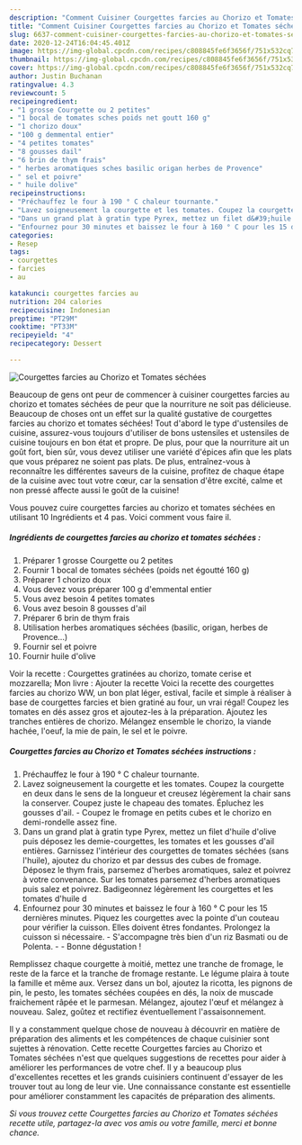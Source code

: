 ```yaml
---
description: "Comment Cuisiner Courgettes farcies au Chorizo et Tomates séchées"
title: "Comment Cuisiner Courgettes farcies au Chorizo et Tomates séchées"
slug: 6637-comment-cuisiner-courgettes-farcies-au-chorizo-et-tomates-sechees
date: 2020-12-24T16:04:45.401Z
image: https://img-global.cpcdn.com/recipes/c808845fe6f3656f/751x532cq70/courgettes-farcies-au-chorizo-et-tomates-sechees-photo-principale-de-la-recette.jpg
thumbnail: https://img-global.cpcdn.com/recipes/c808845fe6f3656f/751x532cq70/courgettes-farcies-au-chorizo-et-tomates-sechees-photo-principale-de-la-recette.jpg
cover: https://img-global.cpcdn.com/recipes/c808845fe6f3656f/751x532cq70/courgettes-farcies-au-chorizo-et-tomates-sechees-photo-principale-de-la-recette.jpg
author: Justin Buchanan
ratingvalue: 4.3
reviewcount: 5
recipeingredient:
- "1 grosse Courgette ou 2 petites"
- "1 bocal de tomates sches poids net goutt 160 g"
- "1 chorizo doux"
- "100 g demmental entier"
- "4 petites tomates"
- "8 gousses dail"
- "6 brin de thym frais"
- " herbes aromatiques sches basilic origan herbes de Provence"
- " sel et poivre"
- " huile dolive"
recipeinstructions:
- "Préchauffez le four à 190 ° C chaleur tournante."
- "Lavez soigneusement la courgette et les tomates. Coupez la courgette en deux dans le sens de la longueur et creusez légèrement la chair sans la conserver. Coupez juste le chapeau des tomates. Épluchez les gousses d&#39;ail. Coupez le fromage en petits cubes et le chorizo en demi-rondelle assez fine."
- "Dans un grand plat à gratin type Pyrex, mettez un filet d&#39;huile d&#39;olive puis déposez les demie-courgettes, les tomates et les gousses d&#39;ail entières. Garnissez l&#39;intérieur des courgettes de tomates séchées (sans l&#39;huile), ajoutez du chorizo et par dessus des cubes de fromage. Déposez le thym frais, parsemez d&#39;herbes aromatiques, salez et poivrez à votre convenance. Sur les tomates parsemez d&#39;herbes aromatiques puis salez et poivrez. Badigeonnez légèrement les courgettes et les tomates d&#39;huile d"
- "Enfournez pour 30 minutes et baissez le four à 160 ° C pour les 15 dernières minutes. Piquez les courgettes avec la pointe d&#39;un couteau pour vérifier la cuisson. Elles doivent êtres fondantes. Prolongez la cuisson si nécessaire. S&#39;accompagne très bien d&#39;un riz Basmati ou de Polenta.  Bonne dégustation !"
categories:
- Resep
tags:
- courgettes
- farcies
- au

katakunci: courgettes farcies au 
nutrition: 204 calories
recipecuisine: Indonesian
preptime: "PT29M"
cooktime: "PT33M"
recipeyield: "4"
recipecategory: Dessert

---
```



![Courgettes farcies au Chorizo et Tomates séchées](https://img-global.cpcdn.com/recipes/c808845fe6f3656f/751x532cq70/courgettes-farcies-au-chorizo-et-tomates-sechees-photo-principale-de-la-recette.jpg)

Beaucoup de gens ont peur de commencer à cuisiner courgettes farcies au chorizo et tomates séchées de peur que la nourriture ne soit pas délicieuse. Beaucoup de choses ont un effet sur la qualité gustative de courgettes farcies au chorizo et tomates séchées! Tout d'abord le type d'ustensiles de cuisine, assurez-vous toujours d'utiliser de bons ustensiles et ustensiles de cuisine toujours en bon état et propre. De plus, pour que la nourriture ait un goût fort, bien sûr, vous devez utiliser une variété d'épices afin que les plats que vous préparez ne soient pas plats. De plus, entraînez-vous à reconnaître les différentes saveurs de la cuisine, profitez de chaque étape de la cuisine avec tout votre cœur, car la sensation d'être excité, calme et non pressé affecte aussi le goût de la cuisine!

<!--inarticleads1-->

Vous pouvez cuire courgettes farcies au chorizo et tomates séchées en utilisant 10 Ingrédients et 4 pas. Voici comment vous faire il.

##### Ingrédients de courgettes farcies au chorizo et tomates séchées :

1. Préparer 1 grosse Courgette ou 2 petites
1. Fournir 1 bocal de tomates séchées (poids net égoutté 160 g)
1. Préparer 1 chorizo doux
1. Vous devez vous préparer 100 g d&#39;emmental entier
1. Vous avez besoin 4 petites tomates
1. Vous avez besoin 8 gousses d&#39;ail
1. Préparer 6 brin de thym frais
1. Utilisation  herbes aromatiques séchées (basilic, origan, herbes de Provence...)
1. Fournir  sel et poivre
1. Fournir  huile d&#39;olive


Voir la recette : Courgettes gratinées au chorizo, tomate cerise et mozzarella; Mon livre : Ajouter la recette Voici la recette des courgettes farcies au chorizo WW, un bon plat léger, estival, facile et simple à réaliser à base de courgettes farcies et bien gratiné au four, un vrai régal! Coupez les tomates en dés assez gros et ajoutez-les à la préparation. Ajoutez les tranches entières de chorizo. Mélangez ensemble le chorizo, la viande hachée, l&#39;oeuf, la mie de pain, le sel et le poivre. 

<!--inarticleads2-->

##### Courgettes farcies au Chorizo et Tomates séchées instructions :

1. Préchauffez le four à 190 ° C chaleur tournante.
1. Lavez soigneusement la courgette et les tomates. Coupez la courgette en deux dans le sens de la longueur et creusez légèrement la chair sans la conserver. Coupez juste le chapeau des tomates. Épluchez les gousses d&#39;ail. - Coupez le fromage en petits cubes et le chorizo en demi-rondelle assez fine.
1. Dans un grand plat à gratin type Pyrex, mettez un filet d&#39;huile d&#39;olive puis déposez les demie-courgettes, les tomates et les gousses d&#39;ail entières. Garnissez l&#39;intérieur des courgettes de tomates séchées (sans l&#39;huile), ajoutez du chorizo et par dessus des cubes de fromage. Déposez le thym frais, parsemez d&#39;herbes aromatiques, salez et poivrez à votre convenance. Sur les tomates parsemez d&#39;herbes aromatiques puis salez et poivrez. Badigeonnez légèrement les courgettes et les tomates d&#39;huile d
1. Enfournez pour 30 minutes et baissez le four à 160 ° C pour les 15 dernières minutes. Piquez les courgettes avec la pointe d&#39;un couteau pour vérifier la cuisson. Elles doivent êtres fondantes. Prolongez la cuisson si nécessaire. - S&#39;accompagne très bien d&#39;un riz Basmati ou de Polenta. -  - Bonne dégustation !


Remplissez chaque courgette à moitié, mettez une tranche de fromage, le reste de la farce et la tranche de fromage restante. Le légume plaira à toute la famille et même aux. Versez dans un bol, ajoutez la ricotta, les pignons de pin, le pesto, les tomates séchées coupées en dés, la noix de muscade fraichement râpée et le parmesan. Mélangez, ajoutez l&#39;œuf et mélangez à nouveau. Salez, goûtez et rectifiez éventuellement l&#39;assaisonnement. 

<!--inarticleads1-->

<p>
Il y a constamment quelque chose de nouveau à découvrir en matière de préparation des aliments et les compétences de chaque cuisinier sont sujettes à rénovation. Cette recette Courgettes farcies au Chorizo et Tomates séchées n'est que quelques suggestions de recettes pour aider à améliorer les performances de votre chef. Il y a beaucoup plus d'excellentes recettes et les grands cuisiniers continuent d'essayer de les trouver tout au long de leur vie. Une connaissance constante est essentielle pour améliorer constamment les capacités de préparation des aliments.
</p>

<p>
<i>Si vous trouvez cette Courgettes farcies au Chorizo et Tomates séchées recette utile, partagez-la avec vos amis ou votre famille, merci et bonne chance.</i>
</p>
